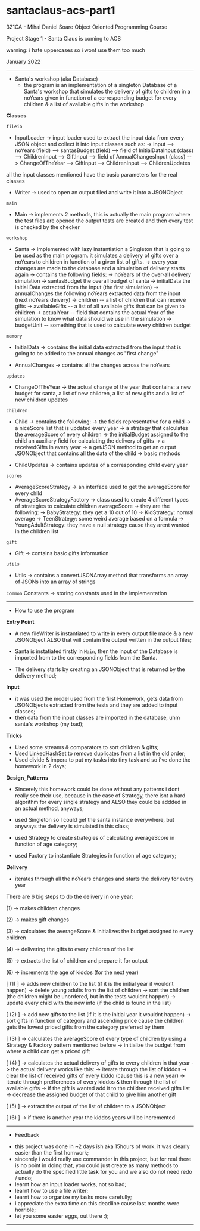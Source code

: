 # santaclaus-acs-part1

321CA - Mihai Daniel Soare
Object Oriented Programming Course

Project Stage 1 - Santa Claus is coming to ACS

warning: i hate uppercases so i wont use them too much

January 2022

----------------------------------------------------------------------------------------------------


* Santa's workshop (aka Database)
    -  the program is an implementation of a singleton Database of a Santa's workshop
    that simulates the delivery of gifts to children in a noYears given in function of
    a corresponding budget for every children & a list of available gifts in the workshop

__Classes__

`fileio` 

- InputLoader -> input loader used to extract the input data from every JSON object and collect it
                into input classes such as:
              -> Input --> noYears (field)
                       --> santasBudget (field)
                       --> field of InitialDataInput (class)   --> ChildrenInput
                                                               --> GiftInput
                       --> field of AnnualChangesInput (class) --> ChangeOfTheYear --> GiftInput
                                                                                --> ChildrenInput
                                                                                --> ChildrenUpdates

all the input classes mentioned have the basic parameters for the real classes

- Writer -> used to open an output filed and write it into a JSONObject 

`main`
- Main -> implements 2 methods, this is actually the main program where the test files are opened
        the output tests are created and then every test is checked by the checker

`workshop`
- Santa -> implemented with lazy instantiation a Singleton that is going to be used as the main
            program. it simulates a delivery of gifts over a noYears to children in function
            of a given list of gifts.
        -> every year changes are made to the database and a simulation of delivery starts again
        -> contains the following fields:
                -> noYears of the over-all delivery simulation
                -> santasBudget the overall budget of santa
                -> initialData the initial Data extracted from the input (the first simulation)
                -> annualChanges the following noYears extracted data from the input (next noYears
                deivery)
                -> children -- a list of children that can receive gifts
                -> availableGifts -- a list of all available gifts that can be given to children
                -> actualYear -- field that contains the actual Year of the simulation to know
                what data should we use in the simulation
                -> budgetUnit -- something that is used to calculate every children budget

`memory`
- InitialData -> contains the initial data extracted from the input that is going to be added
                to the annual changes as "first change"

- AnnualChanges -> contains all the changes across the noYears

`updates`
- ChangeOfTheYear -> the actual change of the year that contains: a new budget for santa, 
                    a list of new children, a list of new gifts and a list of new children
                    updates

`children`
- Child -> contains the following:
            -> the fields representative for a child
            -> a niceScore list that is updated every year
            -> a strategy that calculates the averageScore of every children
            -> the initialBudget assigned to the child an auxiliary field for calculating
            the delivery of gifts
            -> a receivedGifts in every year
            -> a getJSON method to get an output JSONObject that contains all the data of
            the child
            -> basic methods

- ChildUpdates -> contains updates of a corresponding child every year

`scores`
- AverageScoreStrategy -> an interface used to get the averageScore for every child
- AverageScoreStrategyFactory -> class used to create 4 different types of strategies
                                to calculate children averageScore
                              -> they are the following:
                                    -> BabyStrategy: they get a 10 out of 10
                                    -> KidStrategy: normal average
                                    -> TeenStrategy: some weird average based on a formula
                                    -> YoungAdultStrategy: they have a null strategy
                                    cause they arent wanted in the children list

`gift`
- Gift -> contains basic gifts information

`utils`
- Utils -> contains a convertJSONArray method that transforms an array of JSONs into an array
        of strings

`common`
Constants -> storing constants used in the implementation

----------------------------------------------------------------------------------------------------

* How to use the program

__Entry Point__

- A new fileWriter is instantiated to write in every output file made & a new JSONObject ALSO
that will contain the output written in the output files;

- Santa is instatiated firstly in `Main`, then the input of the Database is imported from
<InputLoader> to the corresponding fields from the Santa.

- The delivery starts by creating an JSONObject that is returned by the delivery method;

__Input__

- it was used the model used from the first Homework, gets data from JSONObjects extracted from
the tests and they are added to input classes;
- then data from the input classes are imported in the database, uhm santa's workshop (my bad);

__Tricks__

- Used some streams & comparators to sort children & gifts;
- Used LinkedHashSet to remove duplicates from a list in the old order;
- Used divide & impera to put my tasks into tiny task and so i've done the homework in 2 days;

__Design_Patterns__

- Sincerely this homework could be done without any patterns i dont really see their use,
because in the case of Strategy, there isnt a hard algorithm for every single strategy and ALSO
they could be addded in an actual method, anyways;

- used Singleton so I could get the santa instance everywhere, but anyways the delivery is
simulated in this class;
- used Strategy to create strategies of calculating averageScore in function of age category;
- used Factory to instantiate Strategies in function of age category;

__Delivery__

- iterates through all the noYears changes and starts the delivery for every year

There are 6 big steps to do the delivery in one year:

(1) -> makes children changes
    
(2) -> makes gift changes
    
(3) -> calculates the averageScore & initializes the budget assigned to every children
    
(4) -> delivering the gifts to every children of the list
    
(5) -> extracts the list of children and prepare it for output
    
(6) -> increments the age of kiddos (for the next year)

    
[ (1) ]
-> adds new children to the list (if it is the initial year it wouldnt happen)
-> delete young adults from the list of children
-> sort the children (the children might be unordered, but in the tests wouldnt happen)
-> update every child with the new info (if the child is found in the list)

[ (2) ]
-> add new gifts to the list (if it is the initial year it wouldnt happen)
-> sort gifts in function of category and ascending price cause the children gets the lowest
priced gifts from the category preferred by them

[ (3) ]
-> calculates the averageScore of every type of children by using a Strategy & Factory pattern
mentioned before
-> initialize the budget from where a child can get a priced gift

[ (4) ]
-> calculates the actual delivery of gifts to every children in that year
-> the actual delivery works like this:
    -> iterate through the list of kiddos
    -> clear the list of received gifts of every kiddo (cause this is a new year)
    -> iterate through prefferences of every kiddos & then through the list of available
    gifts
        -> if the gift is wanted add it to the children received gifts list
        -> decrease the assigned budget of that child to give him another gift

[ (5) ]
-> extract the output of the list of children to a JSONObject

[ (6) ]
-> if there is another year the kiddos years will be incremented

----------------------------------------------------------------------------------------------------

* Feedback

- this project was done in ~2 days ish aka 15hours of work. it was clearly easier than the first
homwork;
- sincerely i would really use commander in this project, but for real there is no point in doing
that, you could just create as many methods to actually do the specified little task for you
and we also do not need redo / undo;
- learnt how an input loader works, not so bad;
- learnt how to use a file writer;
- learnt how to organize my tasks more carefully;
- i appreciate the extra time on this deadline cause last months were horrible;
- let you some easter eggs, out there :);

----------------------------------------------------------------------------------------------------
